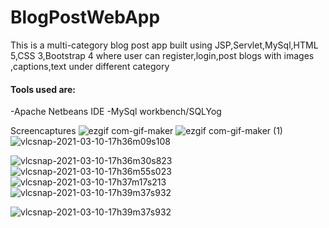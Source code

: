# BlogPostWebApp
This is a multi-category blog post app built using JSP,Servlet,MySql,HTML 5,CSS 3,Bootstrap 4 where user can register,login,post blogs with images ,captions,text under different category
#### Tools used are:
-Apache Netbeans IDE
-MySql workbench/SQLYog

Screencaptures
![ezgif com-gif-maker](https://user-images.githubusercontent.com/67745190/110626276-88966f00-81c6-11eb-8252-2c8dc0669626.gif)
![ezgif com-gif-maker (1)](https://user-images.githubusercontent.com/67745190/110626545-de6b1700-81c6-11eb-8b99-46c540cfb593.gif)
![vlcsnap-2021-03-10-17h36m09s108](https://user-images.githubusercontent.com/67745190/110627448-ff803780-81c7-11eb-9f99-faeef3f15521.png)

![vlcsnap-2021-03-10-17h36m30s823](https://user-images.githubusercontent.com/67745190/110627595-2fc7d600-81c8-11eb-8274-715de52879d7.png)
![vlcsnap-2021-03-10-17h36m55s023](https://user-images.githubusercontent.com/67745190/110627608-335b5d00-81c8-11eb-94a6-2772d7c848bb.png)
![vlcsnap-2021-03-10-17h37m17s213](https://user-images.githubusercontent.com/67745190/110627797-67cf1900-81c8-11eb-8324-6badbd646c93.png)
![vlcsnap-2021-03-10-17h39m37s932](https://user-images.githubusercontent.com/67745190/110627827-6f8ebd80-81c8-11eb-9665-44b0f814238f.png)

![vlcsnap-2021-03-10-17h39m37s932](https://user-images.githubusercontent.com/67745190/110627641-3b1b0180-81c8-11eb-95e4-e086b2e3020e.png)






